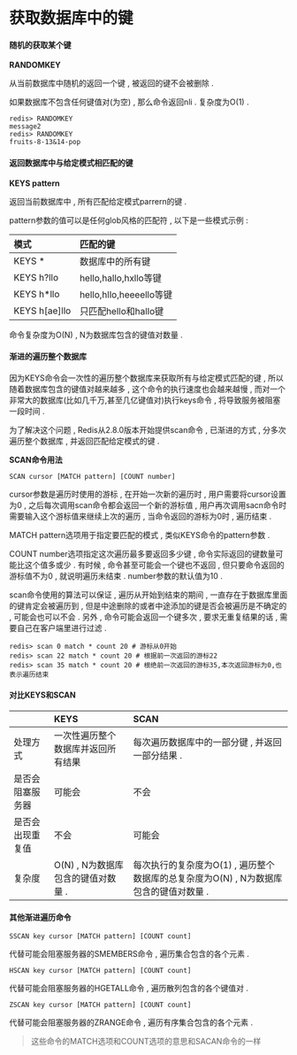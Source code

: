 # 获取数据库中的键

#### 随机的获取某个键

**RANDOMKEY**

从当前数据库中随机的返回一个键 , 被返回的键不会被删除 .

如果数据库不包含任何键值对\(为空\) , 那么命令返回nli . 复杂度为O\(1\) .

```
redis> RANDOMKEY
message2
redis> RANDOMKEY
fruits-8-13&14-pop
```

#### 返回数据库中与给定模式相匹配的键

**KEYS pattern**

返回当前数据库中 , 所有匹配给定模式parrern的键 .

pattern参数的值可以是任何glob风格的匹配符 , 以下是一些模式示例 :

| 模式 | 匹配的键 |
| :--- | :--- |
| KEYS \* | 数据库中的所有键 |
| KEYS h?llo | hello,hallo,hxllo等键 |
| KEYS h\*llo | hello,hllo,heeeello等键 |
| KEYS h\[ae\]llo | 只匹配hello和hallo键 |

命令复杂度为O\(N\) , N为数据库包含的键值对数量 .

#### 渐进的遍历整个数据库

因为KEYS命令会一次性的遍历整个数据库来获取所有与给定模式匹配的键 , 所以随着数据库包含的键值对越来越多 , 这个命令的执行速度也会越来越慢 , 而对一个非常大的数据库\(比如几千万,甚至几亿键值对\)执行keys命令 , 将导致服务被阻塞一段时间 .

为了解决这个问题 , Redis从2.8.0版本开始提供scan命令 , 已渐进的方式 , 分多次遍历整个数据库 , 并返回匹配给定模式的键 .

**SCAN命令用法**

```
SCAN cursor [MATCH pattern] [COUNT number]
```

cursor参数是遍历时使用的游标 , 在开始一次新的遍历时 , 用户需要将cursor设置为0 , 之后每次调用scan命令都会返回一个新的游标值 , 用户再次调用sacn命令时需要输入这个游标值来继续上次的遍历 , 当命令返回的游标为0时 , 遍历结束 .

MATCH pattern选项用于指定要匹配的模式 , 类似KEYS命令的pattern参数 .

COUNT number选项指定这次遍历最多要返回多少键 , 命令实际返回的键数量可能比这个值多或少 . 有时候 , 命令甚至可能会一个键也不返回 , 但只要命令返回的游标值不为0 , 就说明遍历未结束 . number参数的默认值为10 .

scan命令使用的算法可以保证 , 遍历从开始到结束的期间 , 一直存在于数据库里面的键肯定会被遍历到 , 但是中途删除的或者中途添加的键是否会被遍历是不确定的 , 可能会也可以不会 . 另外 , 命令可能会返回一个键多次 , 要求无重复结果的话 , 需要自己在客户端里进行过滤 .

```
redis> scan 0 match * count 20 # 游标从0开始
redis> scan 22 match * count 20 # 根据前一次返回的游标22
redis> scan 35 match * count 20 # 根绝前一次返回的游标35,本次返回游标为0,也表示遍历结束
```

#### 对比KEYS和SCAN

|  | KEYS | SCAN |
| :--- | :--- | :--- |
| 处理方式 | 一次性遍历整个数据库并返回所有结果 | 每次遍历数据库中的一部分键 , 并返回一部分结果 . |
| 是否会阻塞服务器 | 可能会 | 不会 |
| 是否会出现重复值 | 不会 | 可能会 |
| 复杂度 | O\(N\) , N为数据库包含的键值对数量 . | 每次执行的复杂度为O\(1\) , 遍历整个数据库的总复杂度为O\(N\) , N为数据库包含的键值对数量 . |

#### 其他渐进遍历命令

```
SSCAN key cursor [MATCH pattern] [COUNT count]
```

代替可能会阻塞服务器的SMEMBERS命令 , 遍历集合包含的各个元素 . 

```
HSCAN key cursor [MATCH pattern] [COUNT count]
```

代替可能会阻塞服务器的HGETALL命令 , 遍历散列包含的各个键值对 . 

```
ZSCAN key cursor [MATCH pattern] [COUNT count]
```

代替可能会阻塞服务器的ZRANGE命令 , 遍历有序集合包含的各个元素 . 

> 这些命令的MATCH选项和COUNT选项的意思和SACAN命令的一样

